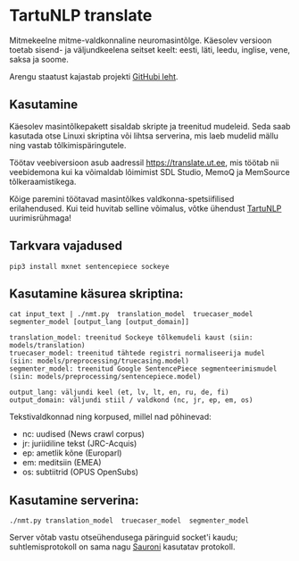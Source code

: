 # TartuNLP translate
Mitmekeelne mitme-valdkonnaline neuromasintõlge. Käesolev versioon toetab sisend- ja väljundkeelena seitset keelt: eesti, läti, leedu, inglise, vene, saksa ja soome.

Arengu staatust kajastab projekti [GitHubi leht](https://github.com/tartunlp/kama).

## Kasutamine

Käesolev masintõlkepakett sisaldab skripte ja treenitud mudeleid. Seda saab kasutada otse Linuxi skriptina või lihtsa serverina, mis laeb mudelid mällu ning vastab tõlkimispäringutele.

Töötav veebiversioon asub aadressil https://translate.ut.ee, mis töötab nii veebidemona kui ka võimaldab lõimimist SDL Studio, MemoQ ja MemSource tõlkeraamistikega.

Kõige paremini töötavad masintõlkes valdkonna-spetsiifilised erilahendused. Kui teid huvitab selline võimalus, võtke ühendust [TartuNLP](https://tartunlp.ai) uurimisrühmaga!

## Tarkvara vajadused

```
pip3 install mxnet sentencepiece sockeye
```

## Kasutamine käsurea skriptina:

```
cat input_text | ./nmt.py  translation_model  truecaser_model  segmenter_model [output_lang [output_domain]]

translation_model: treenitud Sockeye tõlkemudeli kaust (siin: models/translation)
truecaser_model: treenitud tähtede registri normaliseerija mudel (siin: models/preprocessing/truecasing.model)
segmenter_model: treenitud Google SentencePiece segmenteerimismudel (siin: models/preprocessing/sentencepiece.model)

output_lang: väljundi keel (et, lv, lt, en, ru, de, fi)
output_domain: väljundi stiil / valdkond (nc, jr, ep, em, os)
```

Tekstivaldkonnad ning korpused, millel nad põhinevad:
* nc: uudised (News crawl corpus)
* jr: juriidiline tekst (JRC-Acquis)
* ep: ametlik kõne (Europarl)
* em: meditsiin (EMEA)
* os: subtiitrid (OPUS OpenSubs)

## Kasutamine serverina:

```
./nmt.py translation_model  truecaser_model  segmenter_model
```

Server võtab vastu otseühendusega päringuid socket'i kaudu; suhtlemisprotokoll on sama nagu [Sauroni](https://github.com/TartuNLP/sauron) kasutatav protokoll.
